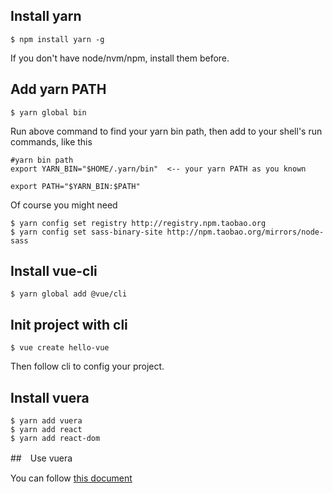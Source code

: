 ## Install yarn

    $ npm install yarn -g

If you don't have node/nvm/npm, install them before.

## Add yarn PATH

    $ yarn global bin

Run above command to find your yarn bin path, then add to your shell's run commands, like this

    #yarn bin path
    export YARN_BIN="$HOME/.yarn/bin"  <-- your yarn PATH as you known

    export PATH="$YARN_BIN:$PATH"

Of course you might need

    $ yarn config set registry http://registry.npm.taobao.org
    $ yarn config set sass-binary-site http://npm.taobao.org/mirrors/node-sass

## Install vue-cli

    $ yarn global add @vue/cli

## Init project with cli

    $ vue create hello-vue

Then follow cli to config your project. 

## Install vuera

    $ yarn add vuera
    $ yarn add react
    $ yarn add react-dom

##　Use vuera

You can follow [this document](https://github.com/akxcv/vuera/blob/master/README.md)